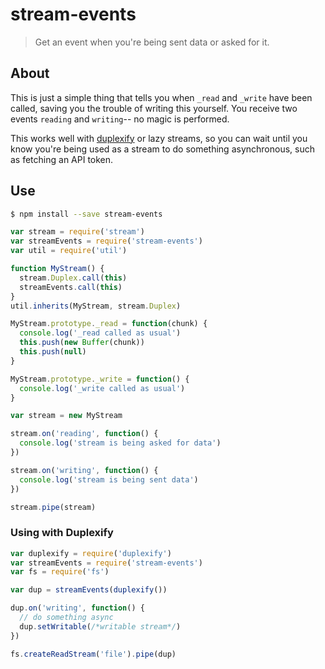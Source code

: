 # stream-events

> Get an event when you're being sent data or asked for it.

## About

This is just a simple thing that tells you when `_read` and `_write` have been called, saving you the trouble of writing this yourself. You receive two events `reading` and `writing`-- no magic is performed.

This works well with [duplexify](https://github.com/mafintosh/duplexify) or lazy streams, so you can wait until you know you're being used as a stream to do something asynchronous, such as fetching an API token.


## Use
```sh
$ npm install --save stream-events
```
```js
var stream = require('stream')
var streamEvents = require('stream-events')
var util = require('util')

function MyStream() {
  stream.Duplex.call(this)
  streamEvents.call(this)
}
util.inherits(MyStream, stream.Duplex)

MyStream.prototype._read = function(chunk) {
  console.log('_read called as usual')
  this.push(new Buffer(chunk))
  this.push(null)
}

MyStream.prototype._write = function() {
  console.log('_write called as usual')
}

var stream = new MyStream

stream.on('reading', function() {
  console.log('stream is being asked for data')
})

stream.on('writing', function() {
  console.log('stream is being sent data')
})

stream.pipe(stream)
```

### Using with Duplexify
```js
var duplexify = require('duplexify')
var streamEvents = require('stream-events')
var fs = require('fs')

var dup = streamEvents(duplexify())

dup.on('writing', function() {
  // do something async
  dup.setWritable(/*writable stream*/)
})

fs.createReadStream('file').pipe(dup)
```